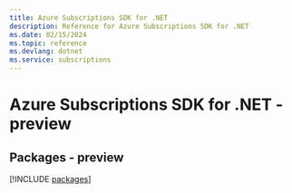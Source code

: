 ```yaml
---
title: Azure Subscriptions SDK for .NET
description: Reference for Azure Subscriptions SDK for .NET
ms.date: 02/15/2024
ms.topic: reference
ms.devlang: dotnet
ms.service: subscriptions
---
```

# Azure Subscriptions SDK for .NET - preview
## Packages - preview
[!INCLUDE [packages](subscriptions-index.md)]